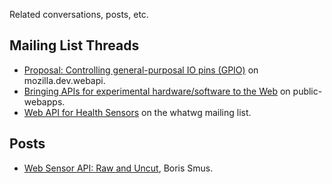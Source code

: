 Related conversations, posts, etc.

## Mailing List Threads

* [Proposal: Controlling general-purposal IO pins (GPIO)][1] on mozilla.dev.webapi.
* [Bringing APIs for experimental hardware/software to the Web][2] on public-webapps.
* [Web API for Health Sensors][3] on the whatwg mailing list.

[1]: https://groups.google.com/forum/#!topic/mozilla.dev.webapi/4BC0pBzEC7E
[2]: http://lists.w3.org/Archives/Public/public-webapps/2014OctDec/0379.html
[3]: http://lists.w3.org/Archives/Public/public-whatwg-archive/2014Sep/0020.html

## Posts

* [Web Sensor API: Raw and Uncut](http://smus.com/web-sensor-api/), Boris Smus.


